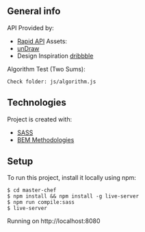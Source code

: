 ## General info
API Provided by:
* [Rapid API](https://rapidapi.com/brianiswu/api/recipe-puppy)
Assets:
* [unDraw](https://undraw.co/)
* Design Inspiration [dribbble](https://dribbble.com/shots/6685757-Vacation-House-Cooking-Landing-Page)

Algorithm Test (Two Sums):
```
Check folder: js/algorithm.js
```

## Technologies
Project is created with:
* [SASS](https://sass-lang.com/)
* [BEM Methodologies](http://getbem.com/introduction/)

## Setup
To run this project, install it locally using npm:
```
$ cd master-chef
$ npm install && npm install -g live-server
$ npm run compile:sass
$ live-server
```
Running on http://localhost:8080
